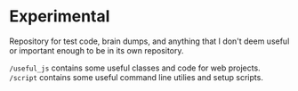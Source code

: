 # Experimental

Repository for test code, brain dumps, and anything that I don't deem useful
or important enough to be in its own repository.

`/useful_js` contains some useful classes and code for web projects.
`/script` contains some useful command line utilies and setup scripts.
